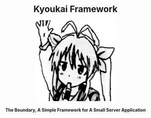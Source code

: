 <h1 align="center">Kyoukai Framework</h1>

<div align="center">
  <img src="src/icons/nyanpasu.png" />
</div>
<br/>
<div align="center">
  <strong>The Boundary, A Simple Framework for A Small Server Application</strong>
</div>
<br/>
